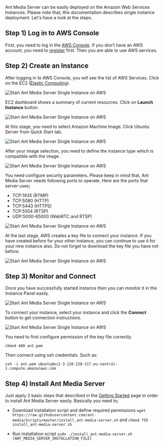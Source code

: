 Ant Media Server can be easily deployed on the Amazon Web Services Instances. Please note that; this documentation describes single instance deployment. Let's have a look at the steps.


## Step 1) Log in to AWS Console

First, you need to log in the [AWS Console](https://aws.amazon.com/console/). If you don’t have an AWS account, you need to [register](https://portal.aws.amazon.com/billing/signup#/start) first. Then you are able to use AWS services.

## Step 2) Create an Instance

After logging in to AWS Console, you will see the list of AWS Services. Click on the EC2 ([Elastic Computing](https://docs.aws.amazon.com/AWSEC2/latest/UserGuide/concepts.html)).

<img src="https://i0.wp.com/antmedia.io/wp-content/uploads/2019/02/Screenshot-from-2019-02-20-21-36-06-768x732.png" alt=" Start Ant Media Server Single Instance on AWS" />  



EC2 dashboard shows a summary of current resources. Click on **Launch Instance** button.  



<img src="https://i0.wp.com/antmedia.io/wp-content/uploads/2019/02/Screenshot-from-2019-02-20-21-36-21-768x385.png" alt=" Start Ant Media Server Single Instance on AWS" />

At this stage, you need to select Amazon Machine Image. Click Ubuntu Server from Quick Start tab.

<img src="https://antmedia.io/wp-content/uploads/2019/02/Screenshot-from-2019-03-18-16-42-05.png" alt=" Start Ant Media Server Single Instance on AWS" />

After your image selection, you need to define the instance type which is compatible with the image.

<img src="https://antmedia.io/wp-content/uploads/2019/02/Screenshot-from-2019-03-18-16-42-22.png" alt=" Start Ant Media Server Single Instance on AWS" />

You need configure security parameters. Please keep in mind that, Ant Media Server needs following ports to operate. Here are the ports that server uses;

* TCP:1935 (RTMP)
* TCP:5080 (HTTP)
* TCP:5443 (HTTPS)
* TCP:5554 (RTSP)
* UDP:5000-65000 (WebRTC and RTSP)

<img src="https://antmedia.io/wp-content/uploads/2019/02/Screenshot-from-2019-03-18-17-41-45.png" alt=" Start Ant Media Server Single Instance on AWS" />

At the last stage, AWS creates a key file to connect your instance. If you have created before for your other instance, you can continue to use it for your new instance also. Do not forget to download the key file you have not before.

<img src="https://i0.wp.com/antmedia.io/wp-content/uploads/2019/02/Screenshot-from-2019-02-20-21-59-32.png" alt=" Start Ant Media Server Single Instance on AWS" />



## Step 3) Monitor and Connect

Once you have successfully started instance then you can monitor it in the Instance Panel easily.

<img src="https://antmedia.io/wp-content/uploads/2019/02/Screenshot-from-2019-03-18-17-46-33.png" alt=" Start Ant Media Server Single Instance on AWS" />

To connect your instance, select your instance and click the **Connect** button to get connection instructions.

<img src="https://i0.wp.com/antmedia.io/wp-content/uploads/2019/02/Screenshot-from-2019-02-20-23-12-45.png" alt=" Start Ant Media Server Single Instance on AWS" />

You need to first configure permission of the key file correctly.

`chmod 400 ant.pem`

Then connect using ssh credentials. Such as:

`ssh -i ant.pem ubuntu@ec2-3-120-228-117.eu-central-1.compute.amazonaws.com`

## Step 4) Install Ant Media Server

Just apply 2 basic steps that described in the  [Getting Started](https://github.com/ant-media/Ant-Media-Server/wiki/Getting-Started) page in order to install Ant Media Server easily. Basically you need to;

* Download installation script and define required permissions `wget https://raw.githubusercontent.com/ant-media/Scripts/master/install_ant-media-server.sh` and `chmod 755 install_ant-media-server.sh`

* Run installation script `sudo ./install_ant-media-server.sh [ANT_MEDIA_SERVER_INSTALLATION_FILE] `
